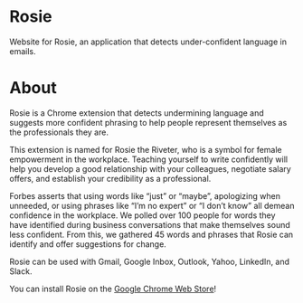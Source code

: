 # Rosie

Website for Rosie, an application that detects under-confident language in emails.

# About

Rosie is a Chrome extension that detects undermining language and suggests more confident phrasing to help people represent themselves as the professionals they are. 

This extension is named for Rosie the Riveter, who is a symbol for female empowerment in the workplace. Teaching yourself to write confidently will help you develop a good relationship with your colleagues, negotiate salary offers, and establish your credibility as a professional.

Forbes  asserts that using words like “just” or “maybe”, apologizing when unneeded, or using phrases like “I’m no expert” or “I don’t know” all demean confidence in the workplace. We polled over 100 people for words they have identified during business conversations that make themselves sound less confident. From this, we gathered 45 words and phrases that Rosie can identify and offer suggestions for change.

Rosie can be used with Gmail, Google Inbox, Outlook, Yahoo, LinkedIn, and Slack.

You can install Rosie on the [Google Chrome Web Store](https://chrome.google.com/webstore/detail/rosie/hdlcmlhedjiljdeaijfbpdigffccgcbc)! 

